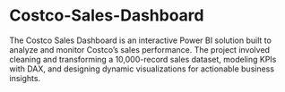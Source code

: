 # Costco-Sales-Dashboard
The Costco Sales Dashboard is an interactive Power BI solution built to analyze and monitor Costco’s sales performance. The project involved cleaning and transforming a 10,000-record sales dataset, modeling KPIs with DAX, and designing dynamic visualizations for actionable business insights.
